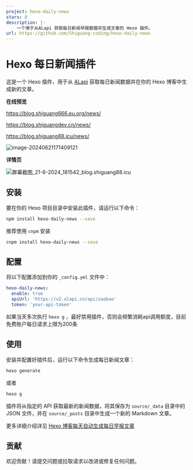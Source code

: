 ```yaml
---
project: hexo-daily-news
stars: 8
description: |-
    一个用于从ALapi 获取每日新闻早报数据并生成文章的 Hexo 插件。
url: https://github.com/Shiguang-coding/hexo-daily-news
---
```


# Hexo 每日新闻插件

这是一个 Hexo 插件，用于从 [ALapi](ALapi.cn) 获取每日新闻数据并在你的 Hexo 博客中生成新的文章。

**在线预览**

https://blog.shiguang666.eu.org/news/

https://blog.shiguangdev.cn/news/

https://blog.shiguang88.icu/news/



![image-20240621171409121](https://img2023.cnblogs.com/blog/2233039/202406/2233039-20240621171409145-1892318092.png)



**详情页**

![屏幕截图_21-6-2024_181542_blog.shiguang88.icu](https://img2023.cnblogs.com/blog/2233039/202406/2233039-20240621181814944-348071043.jpg)

## 安装

要在你的 Hexo 项目目录中安装此插件，请运行以下命令：

```bash
npm install hexo-daily-news --save
```

推荐使用 `cnpm` 安装

```bash
cnpm install hexo-daily-news --save
```

## 配置

将以下配置添加到你的 `_config.yml` 文件中：

```yaml
hexo-daily-news:
  enable: true
  apiUrl: 'https://v2.alapi.cn/api/zaobao'
  token: 'your-api-token'
```



如果当天多次执行 `hexo g` ，最好禁用插件，否则会频繁消耗api调用额度，目前免费账户每日请求上限为200条

## 使用

安装并配置好插件后，运行以下命令生成每日新闻文章：

```bash
hexo generate
```

或者

```bash
hexo g
```



插件将从指定的 API 获取最新的新闻数据，将其保存为 `source/_data` 目录中的 JSON 文件，并在 `source/_posts` 目录中生成一个新的 Markdown 文章。



更多详细介绍详见 [Hexo 博客每天自动生成每日早报文章](https://blog.shiguangdev.cn/2024/06/20/b4d1ca345b31/)

## 贡献

欢迎贡献！请提交问题或拉取请求以改进或修复任何问题。


